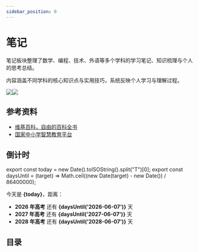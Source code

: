 ```yaml
---
sidebar_position: 0
---
```


# 笔记

笔记板块整理了数学、编程、技术、外语等多个学科的学习笔记、知识梳理与个人的思考总结。

内容涵盖不同学科的核心知识点与实用技巧，系统反映个人学习与理解过程。

![](/img/docs/note-light.svg#gh-light-mode-only)![](/img/docs/note-dark.svg#gh-dark-mode-only)

## 参考资料

- [维基百科，自由的百科全书](https://zh.wikipedia.org/zh-cn/Wikipedia:首页)
- [国家中小学智慧教育平台](https://basic.smartedu.cn)

## 倒计时

export const today = new Date().toISOString().split("T")[0];
export const daysUntil = (target) => Math.ceil((new Date(target) - new Date()) / 86400000);

今天是 **{today}**，距离：

- **2026 年高考** 还有 **{daysUntil('2026-06-07')}** 天
- **2027 年高考** 还有 **{daysUntil('2027-06-07')}** 天
- **2028 年高考** 还有 **{daysUntil('2028-06-07')}** 天

## 目录

<DocCardList />
